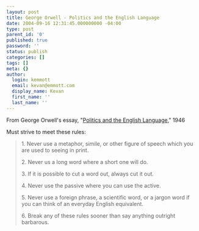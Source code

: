 ```yaml
---
layout: post
title: George Orwell - Politics and the English Language
date: 2004-09-16 12:31:45.000000000 -04:00
type: post
parent_id: '0'
published: true
password: ''
status: publish
categories: []
tags: []
meta: {}
author:
  login: kemmott
  email: kevan@emmott.com
  display_name: Kevan
  first_name: ''
  last_name: ''
---
```

<p>From George Orwell's essay, "<a href="http://www.mtholyoke.edu/acad/intrel/orwell46.htm">Politics and the English Language</a>," 1946</p>
<p>Must strive to meet these rules:</p>
<blockquote><p>
1. Never use a metaphor, simile, or other figure of speech which you are used to seeing in print.</p>
<p>2. Never us a long word where a short one will do.</p>
<p>3. If it is possible to cut a word out, always cut it out.</p>
<p>4. Never use the passive where you can use the active.</p>
<p>5. Never use a foreign phrase, a scientific word, or a jargon word if you can think of an everyday English equivalent.</p>
<p>6. Break any of these rules sooner than say anything outright barbarous.
</p></blockquote>
